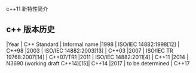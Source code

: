 c++11 新特性简介

## c++ 版本历史
|Year |   C++ Standard                   | Informal name
|1998 |   ISO/IEC 14882:1998[12]         | C++98
|2003 |   ISO/IEC 14882:2003[13]         | C++03
|2007 |   ISO/IEC TR 19768:2007[14]      | C++07/TR1
|2011 |   ISO/IEC 14882:2011[4]          | C++11
|2014 |   N3690 (working draft C++14)[15]| C++14
|2017 |   to be determined               | C++17

